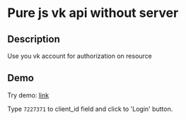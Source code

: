 # Pure js vk api without server

## Description

Use you vk account for authorization on resource

## Demo

Try demo: [link](http://blazingwater.amrxt.ru)

Type `7227371` to client_id field and click to 'Login' button.


